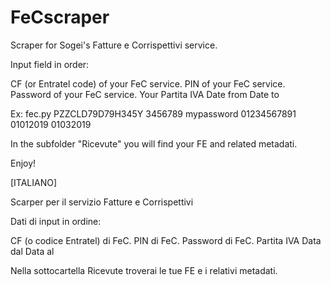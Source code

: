 # FeCscraper
Scraper for Sogei's Fatture e Corrispettivi service.

Input field in order:

CF (or Entratel code) of your FeC service.
PIN  of your FeC service.
Password of your FeC service.
Your Partita IVA
Date from
Date to

Ex: fec.py PZZCLD79D79H345Y 3456789 mypassword 01234567891 01012019 01032019

In the subfolder "Ricevute" you will find your FE and related metadati.

Enjoy!

[ITALIANO]

Scarper per il servizio Fatture e Corrispettivi

Dati di input in ordine:

CF (o codice Entratel) di FeC.
PIN di FeC.
Password di FeC.
Partita IVA
Data dal
Data al

Nella sottocartella Ricevute troverai le tue FE e i relativi metadati.
